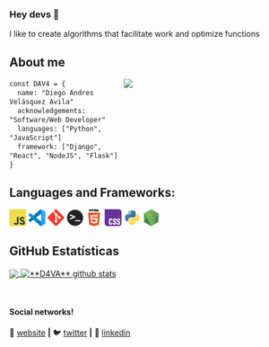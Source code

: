 
### Hey devs 👋

I like to create algorithms that facilitate work and optimize functions

##  About me

<img align="right" width="300" src="https://i2.wp.com/allhtaccess.info/wp-content/uploads/2018/03/programming.gif?fit=1281%2C716&ssl=1" />

```
const DAV4 = {
  name: "Diego Andres Velásquez Avila"
  acknowledgements: "Software/Web Developer"
  languages: ["Python", "JavaScript"]
  framework: ["Django", "React", "NodeJS", "Flask"]
}
```

## **Languages and Frameworks:**  

<code><img height="30" src="https://raw.githubusercontent.com/github/explore/80688e429a7d4ef2fca1e82350fe8e3517d3494d/topics/javascript/javascript.png"></code>
<code><img height="30" src="https://raw.githubusercontent.com/github/explore/80688e429a7d4ef2fca1e82350fe8e3517d3494d/topics/visual-studio-code/visual-studio-code.png"></code>
<code><img height="30" src="https://raw.githubusercontent.com/github/explore/80688e429a7d4ef2fca1e82350fe8e3517d3494d/topics/git/git.png"></code>
<code><img height="30" src="https://raw.githubusercontent.com/github/explore/80688e429a7d4ef2fca1e82350fe8e3517d3494d/topics/terminal/terminal.png"></code>
<code><img height="30" src="https://raw.githubusercontent.com/github/explore/80688e429a7d4ef2fca1e82350fe8e3517d3494d/topics/html/html.png"></code>
<code><img height="30" src="https://raw.githubusercontent.com/github/explore/80688e429a7d4ef2fca1e82350fe8e3517d3494d/topics/css/css.png"></code>
<code><img height="30" src="https://raw.githubusercontent.com/github/explore/80688e429a7d4ef2fca1e82350fe8e3517d3494d/topics/python/python.png"></code>
<code><img height="30" src="https://raw.githubusercontent.com/github/explore/80688e429a7d4ef2fca1e82350fe8e3517d3494d/topics/nodejs/nodejs.png"></code>


## **GitHub Estatísticas**

<a href="https://github.com/D4VA">
  <img align="center" src="https://github-readme-stats.vercel.app/api/top-langs/?username=D4VA&theme=dracula&hide_langs_below=1" />
</a>

<a href="https://github.com/D4VA">
 <img align="center" src="https://github-readme-stats.vercel.app/api?username=D4VA&show_icons=true&theme=dracula&line_height=27" alt="**D4VA** github stats"/>
</a>

[website]: https://github.com/D4VA
[twitter]: https://twitter.com/1da_avila
[linkedin]: https://www.linkedin.com/in/diego-andres-velasquez-avila/
<br>

#### Social networks!

🏡 [website][website] **|** 
🐦 [twitter][twitter] **|** 
👔 [linkedin][linkedin]

